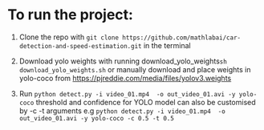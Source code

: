 # To run the project:

1. Clone the repo with 
``` git clone https://github.com/mathlabai/car-detection-and-speed-estimation.git ``` in the terminal

2. Download yolo weights with running download_yolo_weights``` sh download_yolo_weights.sh ```
   or manually download and place weights in yolo-coco from https://pjreddie.com/media/files/yolov3.weights

3. Run ```python detect.py -i video_01.mp4  -o out_video_01.avi -y yolo-coco``` threshold and confidence for YOLO model can also be customised by -c -t arguments e.g ```python detect.py -i video_01.mp4  -o out_video_01.avi -y yolo-coco -c 0.5 -t 0.5```

